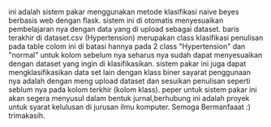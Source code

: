 ini adalah sistem pakar menggunakan metode klasifikasi naive beyes berbasis web dengan flask.
sistem ini di otomatis menyesuaikan  pembelajaran nya dengan data yang di upload sebagai dataset.
baris terakhir di dataset.csv (Hypertension) merupakan class  klasifikasi penulisan pada table colom ini di batasi hannya pada 2 class "Hypertension" dan "normal"
untuk kolom sebelum nya seharus nya sudah dapat menyesuaikan dengan dataset yang ingin di klasifikasikan.
 sistem pakar ini juga dapat mengklasifikasikan data set lain dengan klass biner sayarat penggunaan nya adalah dengan meng upload dataset dan sesuikan penulisan seperti seblum nya pada kolom terkhir (kolom klass).
 peper untuk sistem pakar ini akan segera menyusul dalam bentuk jurnal,berhubung ini adalah proyek untuk syarat kelulusan di jurusan ilmu komputer.
 Semoga Bermanfaaat :) trimakasih.



